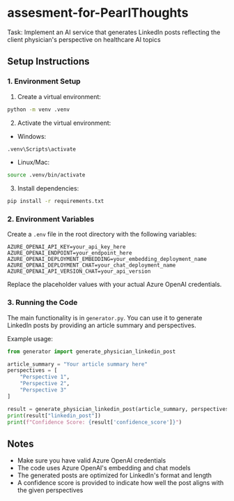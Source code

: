# assesment-for-PearlThoughts
Task: Implement an AI service that generates LinkedIn posts reflecting the client physician's perspective on healthcare AI topics

## Setup Instructions

### 1. Environment Setup
1. Create a virtual environment:
```bash
python -m venv .venv
```

2. Activate the virtual environment:
- Windows:
```bash
.venv\Scripts\activate
```
- Linux/Mac:
```bash
source .venv/bin/activate
```

3. Install dependencies:
```bash
pip install -r requirements.txt
```

### 2. Environment Variables
Create a `.env` file in the root directory with the following variables:
```
AZURE_OPENAI_API_KEY=your_api_key_here
AZURE_OPENAI_ENDPOINT=your_endpoint_here
AZURE_OPENAI_DEPLOYMENT_EMBEDDING=your_embedding_deployment_name
AZURE_OPENAI_DEPLOYMENT_CHAT=your_chat_deployment_name
AZURE_OPENAI_API_VERSION_CHAT=your_api_version
```

Replace the placeholder values with your actual Azure OpenAI credentials.

### 3. Running the Code
The main functionality is in `generator.py`. You can use it to generate LinkedIn posts by providing an article summary and perspectives.

Example usage:
```python
from generator import generate_physician_linkedin_post

article_summary = "Your article summary here"
perspectives = [
    "Perspective 1",
    "Perspective 2",
    "Perspective 3"
]

result = generate_physician_linkedin_post(article_summary, perspectives)
print(result["linkedin_post"])
print(f"Confidence Score: {result['confidence_score']}")
```

## Notes
- Make sure you have valid Azure OpenAI credentials
- The code uses Azure OpenAI's embedding and chat models
- The generated posts are optimized for LinkedIn's format and length
- A confidence score is provided to indicate how well the post aligns with the given perspectives
